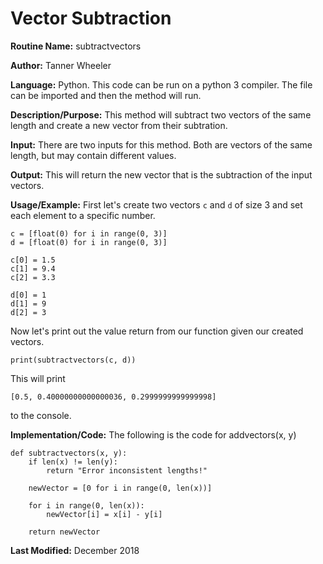 # Vector Subtraction

**Routine Name:** subtractvectors

**Author:** Tanner Wheeler

**Language:** Python. This code can be run on a python 3 compiler. The file can be imported and then the method will run.

**Description/Purpose:** This method will subtract two vectors of the same length and create a new vector from their subtration.

**Input:** There are two inputs for this method.  Both are vectors of the same length, but may contain different values.

**Output:** This will return the new vector that is the subtraction of the input vectors. 

**Usage/Example:** First let's create two vectors `c` and `d` of size 3 and set each element to a specific number.
```
c = [float(0) for i in range(0, 3)]
d = [float(0) for i in range(0, 3)]

c[0] = 1.5
c[1] = 9.4
c[2] = 3.3

d[0] = 1
d[1] = 9
d[2] = 3
```
Now let's print out the value return from our function given our created vectors.
```
print(subtractvectors(c, d))
```
This will print
```
[0.5, 0.40000000000000036, 0.2999999999999998]
```
to the console.

**Implementation/Code:** The following is the code for addvectors(x, y)
```
def subtractvectors(x, y):
    if len(x) != len(y):
        return "Error inconsistent lengths!"
    
    newVector = [0 for i in range(0, len(x))]
    
    for i in range(0, len(x)):
        newVector[i] = x[i] - y[i]
        
    return newVector
```

**Last Modified:** December 2018
